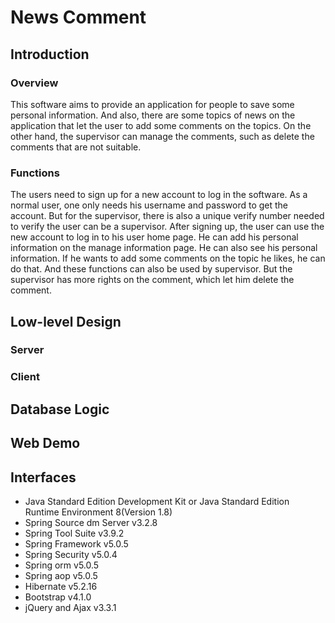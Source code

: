 # News Comment
## Introduction
### Overview
This software aims to provide an application for people to save some personal information. And also, there are some topics of news on the application that let the user to add some comments on the topics. On the other hand, the supervisor can manage the comments, such as delete the comments that are not suitable.
### Functions
The users need to sign up for a new account to log in the software. As a normal user, one only needs his username and password to get the account. But for the supervisor, there is also a unique verify number needed to verify the user can be a supervisor. After signing up, the user can use the new account to log in to his user home page. He can add his personal information on the manage information page. He can also see his personal information. If he wants to add some comments on the topic he likes, he can do that. And these functions can also be used by supervisor. But the supervisor has more rights on the comment, which let him delete the comment.
## Low-level Design
### Server
### Client
## Database Logic
## Web Demo

## Interfaces
* Java Standard Edition Development Kit or Java Standard Edition Runtime Environment 8(Version 1.8)
* Spring Source dm Server v3.2.8
* Spring Tool Suite v3.9.2
* Spring Framework v5.0.5
* Spring Security v5.0.4
* Spring orm v5.0.5
* Spring aop v5.0.5
* Hibernate v5.2.16
* Bootstrap v4.1.0
* jQuery and Ajax v3.3.1
